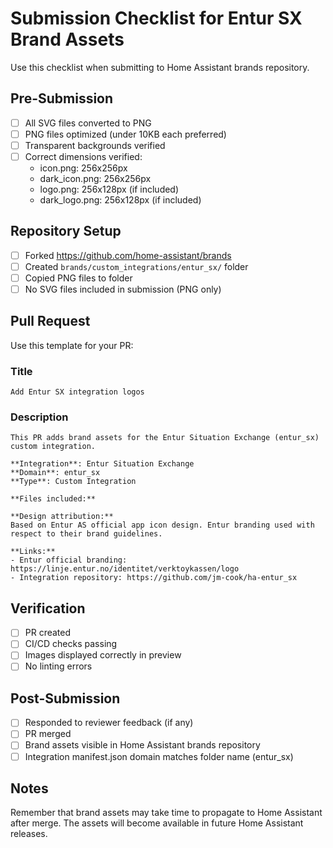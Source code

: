 # Submission Checklist for Entur SX Brand Assets

Use this checklist when submitting to Home Assistant brands repository.

## Pre-Submission

- [ ] All SVG files converted to PNG
- [ ] PNG files optimized (under 10KB each preferred)
- [ ] Transparent backgrounds verified
- [ ] Correct dimensions verified:
  - icon.png: 256x256px
  - dark_icon.png: 256x256px
  - logo.png: 256x128px (if included)
  - dark_logo.png: 256x128px (if included)

## Repository Setup

- [ ] Forked https://github.com/home-assistant/brands
- [ ] Created `brands/custom_integrations/entur_sx/` folder
- [ ] Copied PNG files to folder
- [ ] No SVG files included in submission (PNG only)

## Pull Request

Use this template for your PR:

### Title
```
Add Entur SX integration logos
```

### Description
```
This PR adds brand assets for the Entur Situation Exchange (entur_sx) custom integration.

**Integration**: Entur Situation Exchange
**Domain**: entur_sx
**Type**: Custom Integration

**Files included:**

**Design attribution:**
Based on Entur AS official app icon design. Entur branding used with respect to their brand guidelines.

**Links:**
- Entur official branding: https://linje.entur.no/identitet/verktoykassen/logo
- Integration repository: https://github.com/jm-cook/ha-entur_sx
```

## Verification

- [ ] PR created
- [ ] CI/CD checks passing
- [ ] Images displayed correctly in preview
- [ ] No linting errors

## Post-Submission

- [ ] Responded to reviewer feedback (if any)
- [ ] PR merged
- [ ] Brand assets visible in Home Assistant brands repository
- [ ] Integration manifest.json domain matches folder name (entur_sx)

## Notes

Remember that brand assets may take time to propagate to Home Assistant after merge. The assets will become available in future Home Assistant releases.
